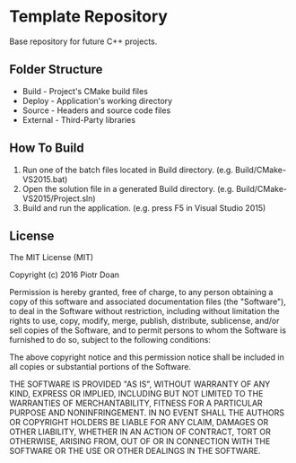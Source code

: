 Template Repository
====
Base repository for future C++ projects.

Folder Structure
----
* Build - Project's CMake build files
* Deploy - Application's working directory
* Source - Headers and source code files
* External - Third-Party libraries

How To Build
---

1. Run one of the batch files located in Build directory. (e.g. Build/CMake-VS2015.bat)
2. Open the solution file in a generated Build directory. (e.g. Build/CMake-VS2015/Project.sln)
3. Build and run the application. (e.g. press F5 in Visual Studio 2015)

License
----

The MIT License (MIT)

Copyright (c) 2016 Piotr Doan

Permission is hereby granted, free of charge, to any person obtaining a copy of this software and associated documentation files (the "Software"), to deal in the Software without restriction, including without limitation the rights to use, copy, modify, merge, publish, distribute, sublicense, and/or sell copies of the Software, and to permit persons to whom the Software is furnished to do so, subject to the following conditions:

The above copyright notice and this permission notice shall be included in all copies or substantial portions of the Software.

THE SOFTWARE IS PROVIDED "AS IS", WITHOUT WARRANTY OF ANY KIND, EXPRESS OR IMPLIED, INCLUDING BUT NOT LIMITED TO THE WARRANTIES OF MERCHANTABILITY, FITNESS FOR A PARTICULAR PURPOSE AND NONINFRINGEMENT. IN NO EVENT SHALL THE AUTHORS OR COPYRIGHT HOLDERS BE LIABLE FOR ANY CLAIM, DAMAGES OR OTHER LIABILITY, WHETHER IN AN ACTION OF CONTRACT, TORT OR OTHERWISE, ARISING FROM, OUT OF OR IN CONNECTION WITH THE SOFTWARE OR THE USE OR OTHER DEALINGS IN THE SOFTWARE.
